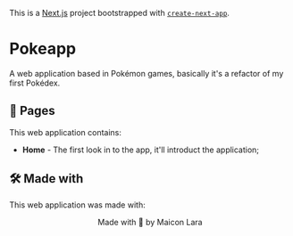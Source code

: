 This is a [Next.js](https://nextjs.org/) project bootstrapped with [`create-next-app`](https://github.com/vercel/next.js/tree/canary/packages/create-next-app).

# Pokeapp

 A web application based in Pokémon games, basically it's a refactor of my first Pokédex.

## 📝 Pages

This web application contains:

* **Home** - The first look in to the app, it'll introduct the application;

## 🛠️ Made with

This web application was made with:




<p align="center">Made with 🤍 by Maicon Lara</p>
